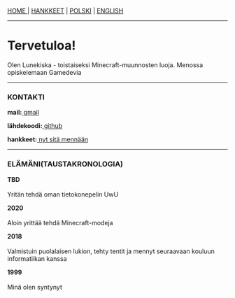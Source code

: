 <p><a href="../fi/index">HOME    </a> | <a href="../fi/projects">    HANKKEET</a> | <a href="/pl/index">    POLSKI</a> | <a href="../index">    ENGLISH</a></p>

<hr>

<h1>Tervetuloa!</h1>
<p>Olen Lunekiska - toistaiseksi Minecraft-muunnosten luoja. Menossa opiskelemaan Gamedevia</p>

<hr>

<h3>KONTAKTI</h3>
  <p><b>mail:</b><a href="mailto:kiscaatwork@gmail.com"> gmail</a></p>
  <p><b>lähdekoodi:</b><a href="https://github.com/lunekiska"> github</a></p>
  <p><b>hankkeet:</b><a href="../fi/projects"> nyt sitä mennään</a></p>
  
<hr>
  
<h3>ELÄMÄNI(TAUSTAKRONOLOGIA)</h3>
  <p><b>TBD</b>
    <br><br>Yritän tehdä oman tietokonepelin UwU </p>
  <p><b>2020</b>
    <br><br>Aloin yrittää tehdä Minecraft-modeja</p>
  <p><b>2018</b>
    <br><br>Valmistuin puolalaisen lukion, tehty tentit ja mennyt seuraavaan kouluun informatiikan kanssa</p>
  <p><b>1999</b>
    <br><br>Minä olen syntynyt</p>
